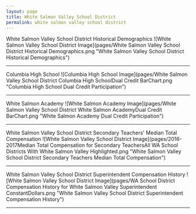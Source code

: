 ```yaml
---
layout: page
title: White Salmon Valley School District
permalink: white salmon valley school district
---
```



White Salmon Valley School District Historical Demographics
![White Salmon Valley School District Image](pages/White Salmon Valley School District Historical Demographics.png "White Salmon Valley School District Historical Demographics")

___

Columbia High School
![Columbia High School Image](pages/White Salmon Valley School District Columbia High SchoolDual Credit BarChart.png "Columbia High School Dual Credit Participation")

___

White Salmon Academy
![White Salmon Academy Image](pages/White Salmon Valley School District White Salmon AcademyDual Credit BarChart.png "White Salmon Academy Dual Credit Participation")

___

White Salmon Valley School District Secondary Teachers' Median Total Compensation
![White Salmon Valley School District Image](pages/2016-2017Median Total Compensation for Secondary TeachersAll WA School Districts With White Salmon Valley Highlighted.png "White Salmon Valley School District Secondary Teachers Median Total Compensation")

___

White Salmon Valley School District Superintendent Compensation History
![White Salmon Valley School District Image](pages/WA School District Compensation History for White Salmon Valley Superintendent ConstantDollars.png "White Salmon Valley School District Superintendent Compensation History")

___


